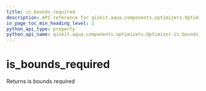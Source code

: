 ```yaml
---
title: is_bounds_required
description: API reference for qiskit.aqua.components.optimizers.Optimizer.is_bounds_required
in_page_toc_min_heading_level: 1
python_api_type: property
python_api_name: qiskit.aqua.components.optimizers.Optimizer.is_bounds_required
---
```


# is\_bounds\_required

Returns is bounds required


